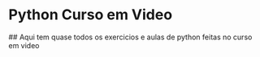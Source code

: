 <h1>Python Curso em Video</h1>
##
Aqui tem quase todos os exercicios e aulas de python feitas no curso em video
